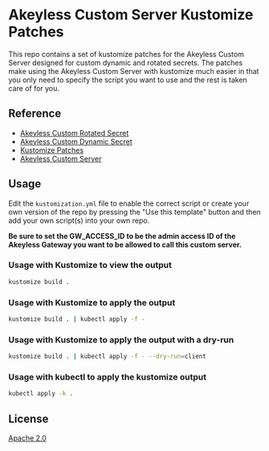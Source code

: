 # Akeyless Custom Server Kustomize Patches

This repo contains a set of kustomize patches for the Akeyless Custom Server designed for custom dynamic and rotated secrets. The patches make using the Akeyless Custom Server with kustomize much easier in that you only need to specify the script you want to use and the rest is taken care of for you.

## Reference

- [Akeyless Custom Rotated Secret](https://docs.akeyless.io/docs/create-a-custom-rotated-secret)
- [Akeyless Custom Dynamic Secret](https://docs.akeyless.io/docs/custom-producer)
- [Kustomize Patches](https://kubectl.docs.kubernetes.io/pages/app_customization/patch.html)
- [Akeyless Custom Server](https://github.com/akeylesslabs/custom-producer/tree/master/custom-server)

## Usage

Edit the `kustomization.yml` file to enable the correct script or create your own version of the repo by pressing the "Use this template" button and then add your own script(s) into your own repo.

**Be sure to set the GW_ACCESS_ID to be the admin access ID of the Akeyless Gateway you want to be allowed to call this custom server.**

### Usage with Kustomize to view the output

```sh
kustomize build .
```

### Usage with Kustomize to apply the output

```sh
kustomize build . | kubectl apply -f -
```

### Usage with Kustomize to apply the output with a dry-run

```sh
kustomize build . | kubectl apply -f - --dry-run=client
```

### Usage with kubectl to apply the kustomize output

```sh
kubectl apply -k .
```

## License

[Apache 2.0](LICENSE)
